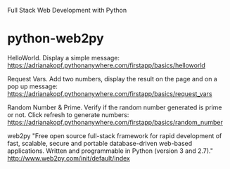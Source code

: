 Full Stack Web Development with Python
# python-web2py

HelloWorld.
Display a simple message: https://adrianakopf.pythonanywhere.com/firstapp/basics/helloworld

Request Vars. Add two numbers, display the result on the page and on a pop up message: 
https://adrianakopf.pythonanywhere.com/firstapp/basics/request_vars

Random Number & Prime.
Verify if the random number generated is prime or not. Click refresh to generate numbers: 
https://adrianakopf.pythonanywhere.com/firstapp/basics/random_number

web2py
"Free open source full-stack framework for rapid development of fast, scalable, secure and portable database-driven web-based applications. Written and programmable in Python (version 3 and 2.7)." http://www.web2py.com/init/default/index

